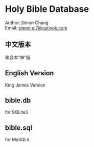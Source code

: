Holy Bible Database
===================
Author: Simon Chang<br>
Email: simon.p.7@outlook.com

中文版本
-------
和合本“神”版

English Version
---------------
King James Version

bible.db
--------
for SQLite3

bible.sql
---------
for MySQL5